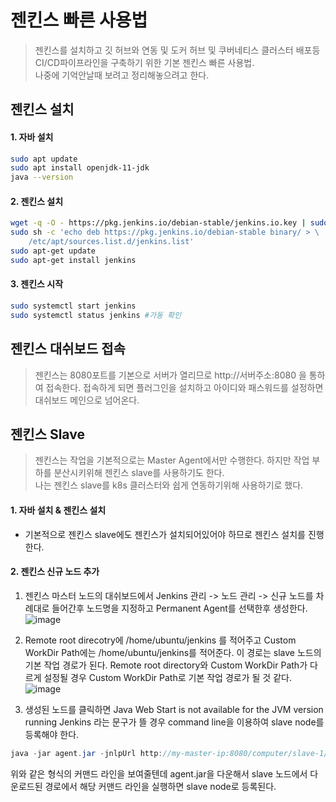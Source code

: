 # 젠킨스 빠른 사용법
> 젠킨스를 설치하고 깃 허브와 연동 및 도커 허브 및 쿠버네티스 클러스터 배포등 CI/CD파이프라인을 구축하기 위한 기본 젠킨스 빠른 사용법.  
나중에 기억안날때 보려고 정리해놓으려고 한다.

## 젠킨스 설치
#### 1. 자바 설치
```sh
sudo apt update
sudo apt install openjdk-11-jdk
java --version
```
#### 2. 젠킨스 설치
```sh
wget -q -O - https://pkg.jenkins.io/debian-stable/jenkins.io.key | sudo apt-key add -
sudo sh -c 'echo deb https://pkg.jenkins.io/debian-stable binary/ > \
    /etc/apt/sources.list.d/jenkins.list'
sudo apt-get update
sudo apt-get install jenkins
```

#### 3. 젠킨스 시작
```sh
sudo systemctl start jenkins 
sudo systemctl status jenkins #가동 확인
```

## 젠킨스 대쉬보드 접속
> 젠킨스는 8080포트를 기본으로 서버가 열리므로 http://서버주소:8080 을 통하여 접속한다.   접속하게 되면 플러그인을 설치하고 아이디와 패스워드를  설정하면 대쉬보드 메인으로 넘어온다.

## 젠킨스 Slave 
> 젠킨스는 작업을 기본적으로는 Master Agent에서만 수행한다. 하지만 작업 부하를 분산시키위해 젠킨스 slave를 사용하기도 한다.  
나는 젠킨스 slave를 k8s 클러스터와 쉽게 연동하기위해 사용하기로 했다.
#### 1. 자바 설치 & 젠킨스 설치
- 기본적으로 젠킨스 slave에도 젠킨스가 설치되어있어야 하므로 젠킨스 설치를 진행한다.

#### 2. 젠킨스 신규 노드 추가
1. 젠킨스 마스터 노드의 대쉬보드에서 Jenkins 관리 -> 노드 관리 -> 신규 노드를 차례대로 들어간후 노드명을 지정하고   Permanent Agent를 선택한후 생성한다.
![image](https://user-images.githubusercontent.com/22045187/108360372-77e08200-7234-11eb-87fd-70c4d26b4796.png)

2. Remote root direcotry에  /home/ubuntu/jenkins 를 적어주고 Custom WorkDir Path에는 /home/ubuntu/jenkins를 적어준다. 이 경로는 slave 노드의 기본 작업 경로가 된다.
Remote root directory와 Custom WorkDir Path가 다르게 설정될 경우 Custom WorkDir Path로 기본 작업 경로가 될 것 같다.
![image](https://user-images.githubusercontent.com/22045187/108360851-110f9880-7235-11eb-8f93-cf07c5ec0ece.png)

3. 생성된 노드를 클릭하면 Java Web Start is not available for the JVM version running Jenkins 라는 문구가 뜰 경우 command line을 이용하여 slave node를  
등록해야 한다. 
```java
java -jar agent.jar -jnlpUrl http://my-master-ip:8080/computer/slave-1/slave-agent.jnlp -secret 1f5cdd17e753cbe82910e106b60a97b2afe0133b70e90373f3a73e0be93aebe2 -workDir "/home/ubuntu/jenkins"
```
위와 같은 형식의 커맨드 라인을 보여줄텐데 agent.jar을 다운해서 slave 노드에서 다운로드된 경로에서 해당 커맨드 라인을 실행하면 slave node로 등록된다.
